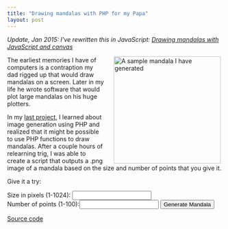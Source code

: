 ```yaml
---
title: "Drawing mandalas with PHP for my Papa"
layout: post
---
```


*Update, Jan 2015: I've rewritten this in JavaScript:
[Drawing mandalas with JavaScript and canvas](http://jordaneldredge.com/blog/drawing-mandalas-with-javascript-and-canvas)*

<a href="http://blog.classicalcode.com/wp-content/uploads/2008/06/trig.png">
<img class="alignright size-full wp-image-104" style="margin-left: 20px; margin-right: 5px; float: right;" title="Mandala" src="http://blog.classicalcode.com/wp-content/uploads/2008/06/trig.png" alt="A sample mandala I have generated" width="250" height="250" /></a>

The earliest memories I have of computers is a contraption my dad rigged up that would draw mandalas on a screen. Later in my life he wrote software that would plot large mandalas on his huge plotters.

In my <a href="http://blog.classicalcode.com/?p=100">last project</a>, I learned about image generation using PHP and realized that it might be possible to use PHP functions to draw mandalas. After a couple hours of relearning trig, I was able to create a script that outputs a .png image of a mandala based on the size and number of points that you give it.

Give it a try:

<form style="text-align: left;" action="http://jordaneldredge.com/projects/mandala/index.php" method="get" target="_blank">
    <label for="size">Size in pixels (1-1024):</label> <input id="size" style="display: inline;" type="text" name="size" /><br />
    <label for="points">Number of points (1-100):</label><input id="points" style="display: inline;" type="text" name="points" />
    <input type="submit" value="Generate Mandala" />
</form>

<a href="https://gist.github.com/4093015" target="_blank">Source code</a>

